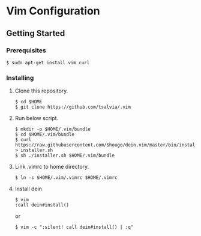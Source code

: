 # Vim Configuration

## Getting Started

### Prerequisites

```bash:
$ sudo apt-get install vim curl
```

### Installing

1. Clone this repository.

   ```bash:
   $ cd $HOME
   $ git clone https://github.com/tsalvia/.vim
   ```

1. Run below script.

   ```bash:
   $ mkdir -p $HOME/.vim/bundle
   $ cd $HOME/.vim/bundle
   $ curl https://raw.githubusercontent.com/Shougo/dein.vim/master/bin/installer.sh > installer.sh
   $ sh ./installer.sh $HOME/.vim/bundle
   ```

1. Link .vimrc to home directory.

   ```bash:
   $ ln -s $HOME/.vim/.vimrc $HOME/.vimrc
   ```

1. Install dein

   ```bash:
   $ vim
   :call dein#install()
   ```
   
   or
   
   ```bash:
   $ vim -c ":silent! call dein#install() | :q"
   ```
